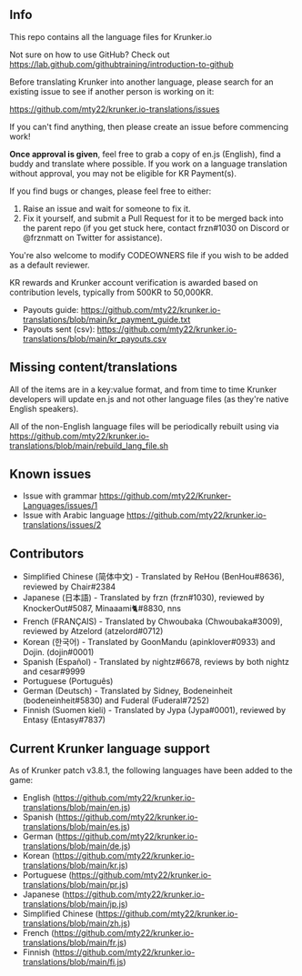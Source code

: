Info
------
This repo contains all the language files for Krunker.io


Not sure on how to use GitHub? Check out https://lab.github.com/githubtraining/introduction-to-github


Before translating Krunker into another language, please search for an existing issue to see if another person is working on it:

https://github.com/mty22/krunker.io-translations/issues

If you can't find anything, then please create an issue before commencing work!

**Once approval is given**, feel free to grab a copy of en.js (English), find a buddy and translate where possible. If you work on a language translation without approval, you may not be eligible for KR Payment(s).

If you find bugs or changes, please feel free to either:

 1) Raise an issue and wait for someone to fix it.
 2) Fix it yourself, and submit a Pull Request for it to be merged back into the parent repo (if you get stuck here, contact frzn#1030 on Discord or @frznmatt on Twitter for assistance).

You're also welcome to modify CODEOWNERS file if you wish to be added as a default reviewer.


KR rewards and Krunker account verification is awarded based on contribution levels, typically from 500KR to 50,000KR.

- Payouts guide: https://github.com/mty22/krunker.io-translations/blob/main/kr_payment_guide.txt
- Payouts sent (csv): https://github.com/mty22/krunker.io-translations/blob/main/kr_payouts.csv


Missing content/translations
------
All of the items are in a key:value format, and from time to time Krunker developers will update en.js and not other language files (as they're native English speakers).

All of the non-English language files will be periodically rebuilt using via https://github.com/mty22/krunker.io-translations/blob/main/rebuild_lang_file.sh


Known issues
------
- Issue with grammar https://github.com/mty22/Krunker-Languages/issues/1
- Issue with Arabic language https://github.com/mty22/krunker.io-translations/issues/2

Contributors
------
- Simplified Chinese (简体中文) - Translated by ReHou (BenHou#8636), reviewed by Chair#2384
- Japanese (日本語) - Translated by frzn (frzn#1030), reviewed by KnockerOut#5087, Minaaami🐈#8830, nns
- French (FRANÇAIS) - Translated by Chwoubaka (Chwoubaka#3009), reviewed by Atzelord (atzelord#0712)
- Korean (한국어) - Translated by GoonMandu (apinklover#0933) and Dojin. (dojin#0001)
- Spanish (Español) - Translated by nightz#6678, reviews by both nightz and cesar#9999
- Portuguese (Português)
- German (Deutsch) - Translated by Sidney, Bodeneinheit (bodeneinheit#5830) and Fuderal (Fuderal#7252)
- Finnish (Suomen kieli) - Translated by Jypa (Jypa#0001), reviewed by Entasy (Entasy#7837)

Current Krunker language support
------

As of Krunker patch v3.8.1, the following languages have been added to the game:

- English (https://github.com/mty22/krunker.io-translations/blob/main/en.js)
- Spanish (https://github.com/mty22/krunker.io-translations/blob/main/es.js)
- German (https://github.com/mty22/krunker.io-translations/blob/main/de.js)
- Korean (https://github.com/mty22/krunker.io-translations/blob/main/kr.js)
- Portuguese (https://github.com/mty22/krunker.io-translations/blob/main/pr.js)
- Japanese (https://github.com/mty22/krunker.io-translations/blob/main/jp.js)
- Simplified Chinese (https://github.com/mty22/krunker.io-translations/blob/main/zh.js)
- French (https://github.com/mty22/krunker.io-translations/blob/main/fr.js)
- Finnish (https://github.com/mty22/krunker.io-translations/blob/main/fi.js)
